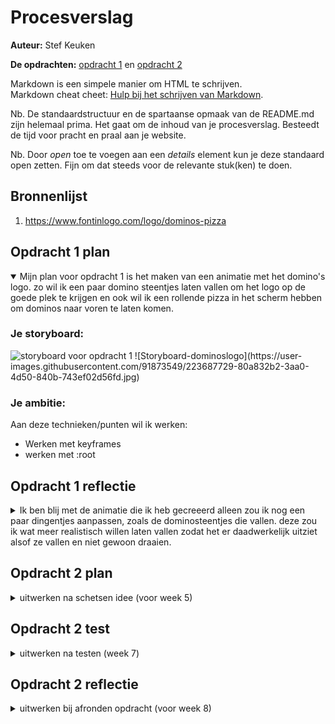 # Procesverslag
**Auteur:** Stef Keuken

**De opdrachten:** [opdracht 1](opdracht1/index.html) en [opdracht 2](opdracht2/index.html)


Markdown is een simpele manier om HTML te schrijven.  
Markdown cheat cheet: [Hulp bij het schrijven van Markdown](https://github.com/adam-p/markdown-here/wiki/Markdown-Cheatsheet).

Nb. De standaardstructuur en de spartaanse opmaak van de README.md zijn helemaal prima. Het gaat om de inhoud van je procesverslag. Besteedt de tijd voor pracht en praal aan je website.

Nb. Door *open* toe te voegen aan een *details* element kun je deze standaard open zetten. Fijn om dat steeds voor de relevante stuk(ken) te doen.



## Bronnenlijst
  1. https://www.fontinlogo.com/logo/dominos-pizza



## Opdracht 1 plan

<details open>
  <summary>Mijn plan voor opdracht 1 is het maken van een animatie met het domino's logo. zo wil ik een paar domino steentjes laten vallen om het logo op de goede plek te krijgen en ook wil ik een rollende pizza in het scherm hebben om dominos naar voren te laten komen.</summary>


  ### Je storyboard:
  <img src="readme-images/Storyboard-dominoslogo" width="500px" alt="storyboard voor opdracht 1">
  ![Storyboard-dominoslogo](https://user-images.githubusercontent.com/91873549/223687729-80a832b2-3aa0-4d50-840b-743ef02d56fd.jpg)


  ### Je ambitie: 
  Aan deze technieken/punten wil ik werken:
  - Werken met keyframes
  - werken met :root
 
</details>



## Opdracht 1 reflectie

<details>
  <summary>Ik ben blij met de animatie die ik heb gecreeerd alleen zou ik nog een paar dingentjes aanpassen, zoals de dominosteentjes die vallen. deze zou ik wat meer realistisch willen laten vallen zodat het er daadwerkelijk uitziet alsof ze vallen en niet gewoon draaien.</summary>


  ### Je uitkomst - karakteristiek screenshot(s):
  <img src="readme-images/dummy-plaatje.svg" width="375px" alt="uitomst opdracht 1">


  ### Dit ging goed/Heb ik geleerd: 
  Het goed werken met keyframes en animaties is best wel goed gelukt, ook ben ik wat beter geworden in het goed commenten bij mijn css zodat het wat overzichtelijker wordt.

  <img src="readme-images/dummy-plaatje.svg" width="375px" alt="top">


  ### Dit was lastig/Is niet gelukt:
  Realistisch laten vallen van de domino steentjes

  <img src="readme-images/dummy-plaatje.svg" width="375px" alt="bummer">
</details>



## Opdracht 2 plan

<details>
  <summary>uitwerken na schetsen idee (voor week 5)</summary>


  ### Je ontwerp:
  <img src="readme-images/dummy-plaatje.svg" width="375px" alt="ontwerp opdracht 2">


  ### Je ambitie: 
  Aan deze technieken/punten wil ik werken:
  - punt 1
  - punt 2
  - nog een punt
  - ...
</details>



## Opdracht 2 test

<details>
  <summary>uitwerken na testen (week 7)</summary>

  Neem minimaal 5 bevindingen op:



  ### Bevinding 1:
  Omschrijving van wat er nog niet orde was (tekst en afbeeding(en)).

  #### oplossing:
  Beschrijving hoe je het hebt hebt opgelost of als het niet gelukt is hoe je het zou oplossen (tekst en afbeeding(en)).



  ### Bevinding 2:
  Omschrijving van wat er nog niet orde was (tekst en afbeeding(en)).

  #### oplossing:
  Beschrijving hoe je het hebt hebt opgelost of als het niet gelukt is hoe je het zou oplossen (tekst en afbeeding(en)).



  ### Bevinding 3:
  ...
</details>



## Opdracht 2 reflectie

<details>
  <summary>uitwerken bij afronden opdracht (voor week 8)</summary>

  ### Je uitkomst - karakteristiek screenshot(s):
  <img src="readme-images/dummy-plaatje.svg" width="375px" alt="uitkomst opdracht 2">


  ### Dit ging goed/Heb ik geleerd: 
  Korte omschrijving met plaatje(s)

  <img src="readme-images/dummy-plaatje.svg" width="375px" alt="top">


  ### Dit was lastig/Is niet gelukt:
  Korte omschrijving met plaatje(s)

  <img src="readme-images/dummy-plaatje.svg" width="375px" alt="bummer">
</details>

